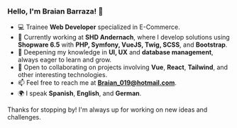 ### Hello, I'm Braian Barraza! 👋

- 💻 Trainee **Web Developer** specialized in E-Commerce.
- 🚀 Currently working at **SHD Andernach**, where I develop solutions using **Shopware 6.5** with **PHP, Symfony, VueJS, Twig, SCSS**, and **Bootstrap**.
- 🌱 Deepening my knowledge in **UI, UX** and **database management**, always eager to learn and grow.
- 🤝 Open to collaborating on projects involving **Vue**, **React**, **Tailwind**, and other interesting technologies.
- 📫 Feel free to reach me at **Braian_019@hotmail.com**.
- 🌍 I speak **Spanish**, **English**, and **German**.

Thanks for stopping by! I'm always up for working on new ideas and challenges.

<!---
BraianBarraza/BraianBarraza is a ✨ special ✨ repository because its `README.md` (this file) appears on your GitHub profile.
You can click the Preview link to take a look at your changes.
--->
